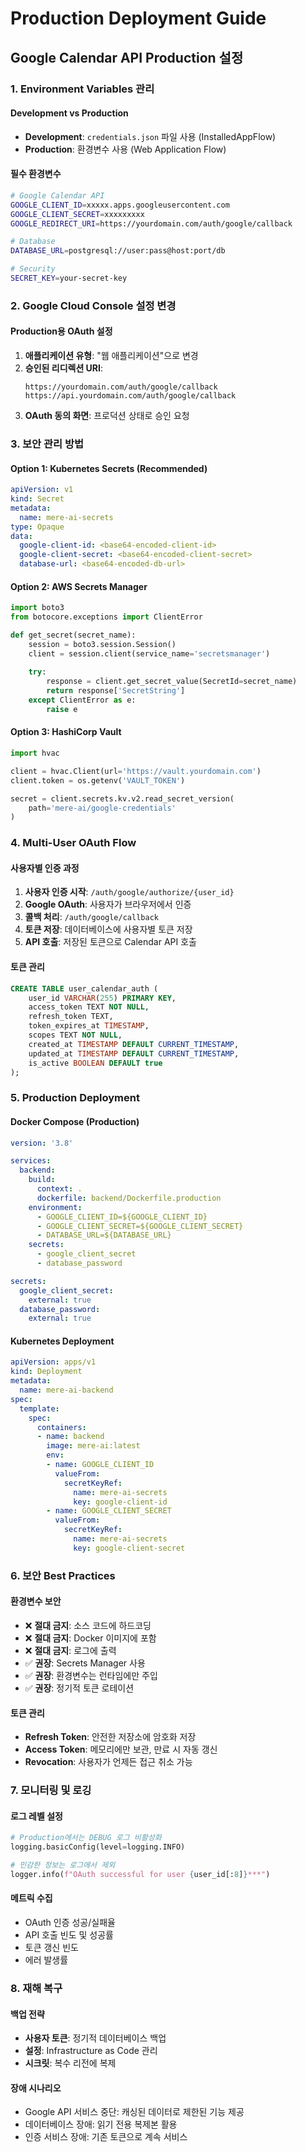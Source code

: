 # Production Deployment Guide

## Google Calendar API Production 설정

### 1. Environment Variables 관리

#### Development vs Production
- **Development**: `credentials.json` 파일 사용 (InstalledAppFlow)
- **Production**: 환경변수 사용 (Web Application Flow)

#### 필수 환경변수
```bash
# Google Calendar API
GOOGLE_CLIENT_ID=xxxxx.apps.googleusercontent.com
GOOGLE_CLIENT_SECRET=xxxxxxxxx
GOOGLE_REDIRECT_URI=https://yourdomain.com/auth/google/callback

# Database
DATABASE_URL=postgresql://user:pass@host:port/db

# Security
SECRET_KEY=your-secret-key
```

### 2. Google Cloud Console 설정 변경

#### Production용 OAuth 설정
1. **애플리케이션 유형**: "웹 애플리케이션"으로 변경
2. **승인된 리디렉션 URI**:
   ```
   https://yourdomain.com/auth/google/callback
   https://api.yourdomain.com/auth/google/callback
   ```
3. **OAuth 동의 화면**: 프로덕션 상태로 승인 요청

### 3. 보안 관리 방법

#### Option 1: Kubernetes Secrets (Recommended)
```yaml
apiVersion: v1
kind: Secret
metadata:
  name: mere-ai-secrets
type: Opaque
data:
  google-client-id: <base64-encoded-client-id>
  google-client-secret: <base64-encoded-client-secret>
  database-url: <base64-encoded-db-url>
```

#### Option 2: AWS Secrets Manager
```python
import boto3
from botocore.exceptions import ClientError

def get_secret(secret_name):
    session = boto3.session.Session()
    client = session.client(service_name='secretsmanager')
    
    try:
        response = client.get_secret_value(SecretId=secret_name)
        return response['SecretString']
    except ClientError as e:
        raise e
```

#### Option 3: HashiCorp Vault
```python
import hvac

client = hvac.Client(url='https://vault.yourdomain.com')
client.token = os.getenv('VAULT_TOKEN')

secret = client.secrets.kv.v2.read_secret_version(
    path='mere-ai/google-credentials'
)
```

### 4. Multi-User OAuth Flow

#### 사용자별 인증 과정
1. **사용자 인증 시작**: `/auth/google/authorize/{user_id}`
2. **Google OAuth**: 사용자가 브라우저에서 인증
3. **콜백 처리**: `/auth/google/callback`
4. **토큰 저장**: 데이터베이스에 사용자별 토큰 저장
5. **API 호출**: 저장된 토큰으로 Calendar API 호출

#### 토큰 관리
```sql
CREATE TABLE user_calendar_auth (
    user_id VARCHAR(255) PRIMARY KEY,
    access_token TEXT NOT NULL,
    refresh_token TEXT,
    token_expires_at TIMESTAMP,
    scopes TEXT NOT NULL,
    created_at TIMESTAMP DEFAULT CURRENT_TIMESTAMP,
    updated_at TIMESTAMP DEFAULT CURRENT_TIMESTAMP,
    is_active BOOLEAN DEFAULT true
);
```

### 5. Production Deployment

#### Docker Compose (Production)
```yaml
version: '3.8'

services:
  backend:
    build:
      context: .
      dockerfile: backend/Dockerfile.production
    environment:
      - GOOGLE_CLIENT_ID=${GOOGLE_CLIENT_ID}
      - GOOGLE_CLIENT_SECRET=${GOOGLE_CLIENT_SECRET}
      - DATABASE_URL=${DATABASE_URL}
    secrets:
      - google_client_secret
      - database_password

secrets:
  google_client_secret:
    external: true
  database_password:
    external: true
```

#### Kubernetes Deployment
```yaml
apiVersion: apps/v1
kind: Deployment
metadata:
  name: mere-ai-backend
spec:
  template:
    spec:
      containers:
      - name: backend
        image: mere-ai:latest
        env:
        - name: GOOGLE_CLIENT_ID
          valueFrom:
            secretKeyRef:
              name: mere-ai-secrets
              key: google-client-id
        - name: GOOGLE_CLIENT_SECRET
          valueFrom:
            secretKeyRef:
              name: mere-ai-secrets
              key: google-client-secret
```

### 6. 보안 Best Practices

#### 환경변수 보안
- ❌ **절대 금지**: 소스 코드에 하드코딩
- ❌ **절대 금지**: Docker 이미지에 포함
- ❌ **절대 금지**: 로그에 출력
- ✅ **권장**: Secrets Manager 사용
- ✅ **권장**: 환경변수는 런타임에만 주입
- ✅ **권장**: 정기적 토큰 로테이션

#### 토큰 관리
- **Refresh Token**: 안전한 저장소에 암호화 저장
- **Access Token**: 메모리에만 보관, 만료 시 자동 갱신
- **Revocation**: 사용자가 언제든 접근 취소 가능

### 7. 모니터링 및 로깅

#### 로그 레벨 설정
```python
# Production에서는 DEBUG 로그 비활성화
logging.basicConfig(level=logging.INFO)

# 민감한 정보는 로그에서 제외
logger.info(f"OAuth successful for user {user_id[:8]}***")
```

#### 메트릭 수집
- OAuth 인증 성공/실패율
- API 호출 빈도 및 성공률
- 토큰 갱신 빈도
- 에러 발생률

### 8. 재해 복구

#### 백업 전략
- **사용자 토큰**: 정기적 데이터베이스 백업
- **설정**: Infrastructure as Code 관리
- **시크릿**: 복수 리전에 복제

#### 장애 시나리오
- Google API 서비스 중단: 캐싱된 데이터로 제한된 기능 제공
- 데이터베이스 장애: 읽기 전용 복제본 활용
- 인증 서비스 장애: 기존 토큰으로 계속 서비스